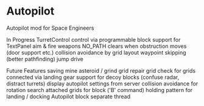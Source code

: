 # Autopilot
Autopilot mod for Space Engineers

In Progress
TurretControl
control via programmable block
support for TextPanel
aim & fire weapons
NO_PATH clears when obstruction moves (door support etc.)
collision avoidance by grid layout
waypoint skipping (better pathfinding)
jump drive

Future Features
saving
mine asteroid / grind grid
repair grid
check for grids connected via landing gear
support for decoy blocks (confuse radar, distract turrets)
display autopilot settings from server
collision avoidance for rotation
search attached grids for block ('B' command)
holding pattern for landing / docking
Autopilot block
separate thread
